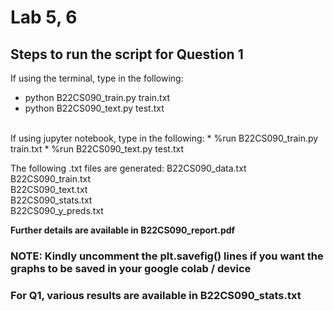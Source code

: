 # Lab 5, 6
## Steps to run the script for Question 1
If using the terminal, type in the following:
* python B22CS090_train.py train.txt
* python B22CS090_text.py test.txt
<br>
If using jupyter notebook, type in the following:
* %run B22CS090_train.py train.txt
* %run B22CS090_text.py test.txt
<br>

The following .txt files are generated:
B22CS090_data.txt <br> B22CS090_train.txt <br> B22CS090_text.txt <br> B22CS090_stats.txt <br> B22CS090_y_preds.txt <br>

<b>Further details are available in B22CS090_report.pdf</b>

### NOTE: Kindly uncomment the plt.savefig() lines if you want the graphs to be saved in your google colab / device
### For Q1, various results are available in B22CS090_stats.txt
